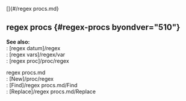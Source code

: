 []{#/regex procs.md}    
## regex procs {#regex-procs byondver="510"}    
**See also:**    
:   [regex datum]/regex    
:   [regex vars]/regex/var    
:   [regex proc]/proc/regex    
<!-- -->    
regex procs.md    
:   [New]/proc/regex    
:   [Find]/regex procs.md/Find    
:   [Replace]/regex procs.md/Replace  